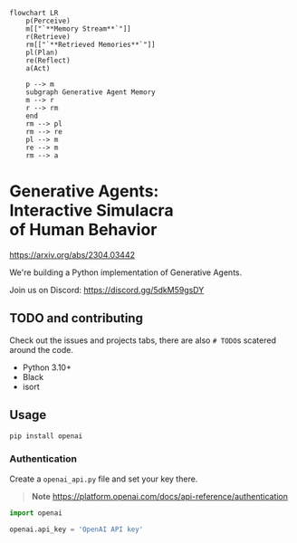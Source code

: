 ```mermaid
flowchart LR
    p(Perceive)
    m[["`**Memory Stream**`"]]
    r(Retrieve)
    rm[["`**Retrieved Memories**`"]]
    pl(Plan)
    re(Reflect)
    a(Act)

    p --> m
    subgraph Generative Agent Memory
    m --> r
    r --> rm
    end
    rm --> pl
    rm --> re
    pl --> m
    re --> m
    rm --> a
```

# Generative Agents:<br/>Interactive Simulacra<br/>of Human Behavior

<https://arxiv.org/abs/2304.03442>

We're building a Python implementation of Generative Agents.

Join us on Discord: <https://discord.gg/5dkM59gsDY>

## TODO and contributing

Check out the issues and projects tabs, there are also `# TODO`s scatered around the code.

- Python 3.10+
- Black
- isort

## Usage

```sh
pip install openai
```

### Authentication

Create a `openai_api.py` file and set your key there.

> **Note** https://platform.openai.com/docs/api-reference/authentication

```py
import openai

openai.api_key = 'OpenAI API key'
```

<!-- Tip: Use https://github.com/PawanOsman/ChatGPT -->
